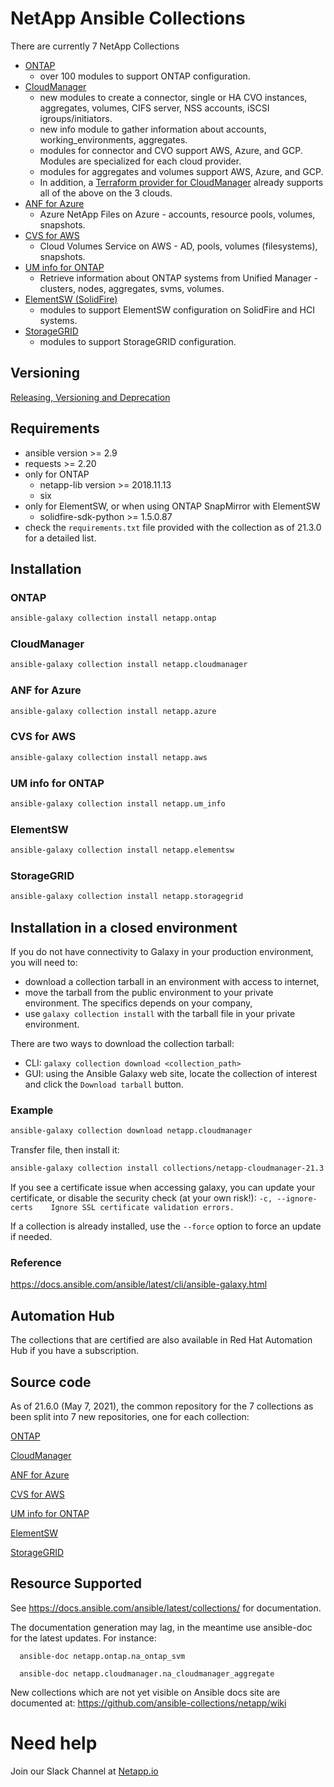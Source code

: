 # NetApp Ansible Collections

There are currently 7 NetApp Collections
* [ONTAP](https://galaxy.ansible.com/netapp/ontap)
  * over 100 modules to support ONTAP configuration.
* [CloudManager](https://galaxy.ansible.com/netapp/cloudmanager)
  * new modules to create a connector, single or HA CVO instances, aggregates, volumes, CIFS server, NSS accounts, iSCSI igroups/initiators.
  * new info module to gather information about accounts, working_environments, aggregates. 
  * modules for connector and CVO support AWS, Azure, and GCP.  Modules are specialized for each cloud provider.
  * modules for aggregates and volumes support AWS, Azure, and GCP.
  * In addition, a [Terraform provider for CloudManager](https://registry.terraform.io/providers/NetApp/netapp-cloudmanager/latest) already supports all of the above on the 3 clouds.
* [ANF for Azure](https://galaxy.ansible.com/netapp/azure)
  * Azure NetApp Files on Azure - accounts, resource pools, volumes, snapshots.
* [CVS for AWS](https://galaxy.ansible.com/netapp/aws)
  * Cloud Volumes Service on AWS - AD, pools, volumes (filesystems), snapshots.
* [UM info for ONTAP](https://galaxy.ansible.com/netapp/um_info)
  * Retrieve information about ONTAP systems from Unified Manager - clusters, nodes, aggregates, svms, volumes.
* [ElementSW (SolidFire)](https://galaxy.ansible.com/netapp/elementsw)
  * modules to support ElementSW configuration on SolidFire and HCI systems.
* [StorageGRID](https://galaxy.ansible.com/netapp/storagegrid)
  * modules to support StorageGRID configuration.

## Versioning
[Releasing, Versioning and Deprecation](https://github.com/ansible-collections/netapp/issues/93)

## Requirements
- ansible version >= 2.9
- requests >= 2.20
- only for ONTAP
  - netapp-lib version >= 2018.11.13
  - six
- only for ElementSW, or when using ONTAP SnapMirror with ElementSW
  - solidfire-sdk-python >= 1.5.0.87
- check the `requirements.txt` file provided with the collection as of 21.3.0 for a detailed list.

## Installation
### ONTAP
```bash
ansible-galaxy collection install netapp.ontap
```
### CloudManager
```bash
ansible-galaxy collection install netapp.cloudmanager
```
### ANF for Azure
```bash
ansible-galaxy collection install netapp.azure
```
### CVS for AWS
```bash
ansible-galaxy collection install netapp.aws
```
### UM info for ONTAP
```bash
ansible-galaxy collection install netapp.um_info
```
### ElementSW
```bash
ansible-galaxy collection install netapp.elementsw
```
### StorageGRID
```bash
ansible-galaxy collection install netapp.storagegrid
```

## Installation in a closed environment
If you do not have connectivity to Galaxy in your production environment, you will need to:
- download a collection tarball in an environment with access to internet,
- move the tarball from the public environment to your private environment.  The specifics depends on your company,
- use `galaxy collection install` with the tarball file in your private environment.

There are two ways to download the collection tarball:
- CLI: `galaxy collection download <collection_path>`
- GUI: using the Ansible Galaxy web site, locate the collection of interest and click the `Download tarball` button.

### Example
```bash
ansible-galaxy collection download netapp.cloudmanager
```

Transfer file, then install it:

```bash
ansible-galaxy collection install collections/netapp-cloudmanager-21.3.0.tar.gz
```

If you see a certificate issue when accessing galaxy, you can update your certificate, or disable the security check (at your own risk!):
    `-c, --ignore-certs    Ignore SSL certificate validation errors.`

If a collection is already installed, use the `--force` option to force an update if needed.

### Reference
https://docs.ansible.com/ansible/latest/cli/ansible-galaxy.html

## Automation Hub
The collections that are certified are also available in Red Hat Automation Hub if you have a subscription.

## Source code
As of 21.6.0 (May 7, 2021), the common repository for the 7 collections as been split into 7 new repositories, one for each collection:

[ONTAP](https://github.com/ansible-collections/netapp.ontap)

[CloudManager](https://github.com/ansible-collections/netapp.cloudmanager)

[ANF for Azure](https://github.com/ansible-collections/netapp.azure)

[CVS for AWS](https://https://github.com/ansible-collections/netapp.aws)

[UM info for ONTAP](https://github.com/ansible-collections/netapp.um_info)

[ElementSW](https://github.com/ansible-collections/netapp.elementsw)

[StorageGRID](https://github.com/ansible-collections/netapp.storagegrid)

## Resource Supported
See https://docs.ansible.com/ansible/latest/collections/ for documentation.

The documentation generation may lag, in the meantime use ansible-doc for the latest updates.  For instance:
```
  ansible-doc netapp.ontap.na_ontap_svm

  ansible-doc netapp.cloudmanager.na_cloudmanager_aggregate
```

New collections which are not yet visible on Ansible docs site are documented at:
https://github.com/ansible-collections/netapp/wiki

# Need help
Join our Slack Channel at [Netapp.io](http://netapp.io/slack)
